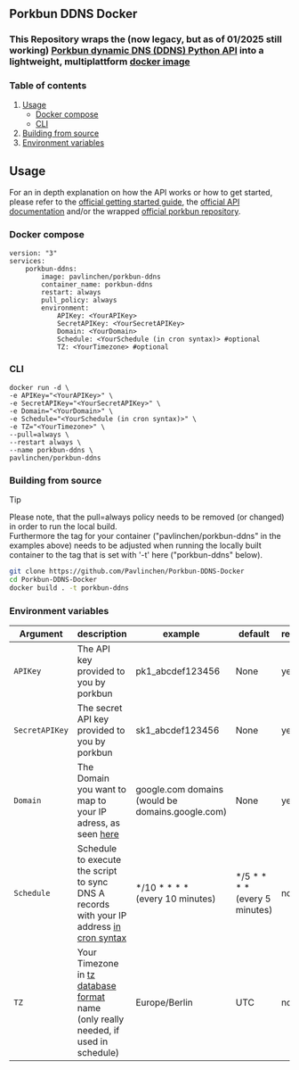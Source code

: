#

## Porkbun DDNS Docker

### This Repository wraps the (now legacy, but as of 01/2025 still working) [Porkbun dynamic DNS (DDNS) Python API](https://github.com/porkbundomains/porkbun-dynamic-dns-python) into a lightweight, multiplattform [docker image](https://hub.docker.com/r/pavlinchen/porkbun-ddns)

### Table of contents

1. [Usage](#usage)
   - [Docker compose](#docker-compose)
   - [CLI](#cli)
2. [Building from source](#building-from-source)
3. [Environment variables](#environment-variables)

## Usage

For an in depth explanation on how the API works or how to get started, please refer to the [official getting started guide](https://kb.porkbun.com/article/190-getting-started-with-the-porkbun-dns-api), the [official API documentation](https://porkbun.com/api/json/v3/documentation) and/or the wrapped [official porkbun repository](https://github.com/porkbundomains/porkbun-dynamic-dns-python).

### Docker compose

```docker
version: "3"
services:
    porkbun-ddns:
        image: pavlinchen/porkbun-ddns
        container_name: porkbun-ddns
        restart: always
        pull_policy: always
        environment:
            APIKey: <YourAPIKey>
            SecretAPIKey: <YourSecretAPIKey>
            Domain: <YourDomain>
            Schedule: <YourSchedule (in cron syntax)> #optional
            TZ: <YourTimezone> #optional
```

### CLI

```docker
docker run -d \
-e APIKey="<YourAPIKey>" \
-e SecretAPIKey="<YourSecretAPIKey>" \
-e Domain="<YourDomain>" \
-e Schedule="<YourSchedule (in cron syntax)>" \
-e TZ="<YourTimezone>" \
--pull=always \
--restart always \
--name porkbun-ddns \
pavlinchen/porkbun-ddns
```

### Building from source

> [!TIP]
> Please note, that the pull=always policy needs to be removed (or changed) in order to run the local build.</br>
> Furthermore the tag for your container ("pavlinchen/porkbun-ddns" in the examples above) needs to be adjusted when running the locally built container to the tag that is set with '-t' here ("porkbun-ddns" below).

```bash
git clone https://github.com/Pavlinchen/Porkbun-DDNS-Docker
cd Porkbun-DDNS-Docker
docker build . -t porkbun-ddns
```

### Environment variables

| Argument | description | example | default | required
|-|-|-|-|-
| `APIKey` | The API key provided to you by porkbun | pk1_abcdef123456 | None | yes
| `SecretAPIKey` | The secret API key provided to you by porkbun | sk1_abcdef123456 | None | yes
| `Domain` | The Domain you want to map to your IP adress, as seen [here](https://github.com/porkbundomains/porkbun-dynamic-dns-python#running-the-client)| google.com domains </br> (would be domains.google.com) | None | yes
| `Schedule` | Schedule to execute the script to sync DNS A records with your IP address [in cron syntax](https://crontab.guru/) | */10 * * * * </br> (every 10 minutes) | */5 * * * * </br> (every 5 minutes) | no
| `TZ` | Your Timezone  in [tz database format](https://en.wikipedia.org/wiki/List_of_tz_database_time_zones#List) name </br> (only really needed, if used in schedule) | Europe/Berlin | UTC | no
